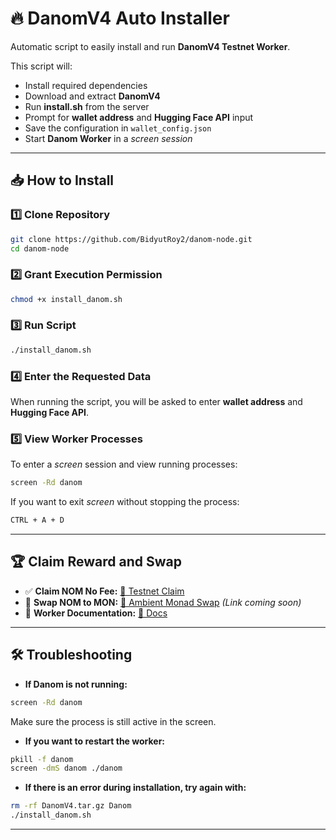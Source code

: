 # 🔥 DanomV4 Auto Installer

Automatic script to easily install and run **DanomV4 Testnet Worker**.

This script will:
- Install required dependencies
- Download and extract **DanomV4**
- Run **install.sh** from the server
- Prompt for **wallet address** and **Hugging Face API** input
- Save the configuration in `wallet_config.json`
- Start **Danom Worker** in a *screen session*

---

## 📥 **How ​​to Install**
### 1️⃣ Clone Repository
```bash
git clone https://github.com/BidyutRoy2/danom-node.git
cd danom-node
```

### 2️⃣ Grant Execution Permission
```bash
chmod +x install_danom.sh
```

### 3️⃣ Run Script
```bash
./install_danom.sh
```

### 4️⃣ Enter the Requested Data
When running the script, you will be asked to enter **wallet address** and **Hugging Face API**.

### 5️⃣ View Worker Processes
To enter a *screen* session and view running processes:
```bash
screen -Rd danom
```

If you want to exit *screen* without stopping the process:
```bash
CTRL + A + D
```

---

## 🏆 **Claim Reward and Swap**
- ✅ **Claim NOM No Fee:** [🔗 Testnet Claim](https://testnet.danom.site/)
- 💱 **Swap NOM to MON:** [🔗 Ambient Monad Swap](#) *(Link coming soon)*
- 📖 **Worker Documentation:** [🔗 Docs](https://testnet.danom.site/docs/how-it-work/howitwork)

---

## 🛠 **Troubleshooting**
- **If Danom is not running:**
```bash
screen -Rd danom
```
Make sure the process is still active in the screen.

- **If you want to restart the worker:**
```bash
pkill -f danom
screen -dmS danom ./danom
```

- **If there is an error during installation, try again with:**
```bash
rm -rf DanomV4.tar.gz Danom
./install_danom.sh
```

---
